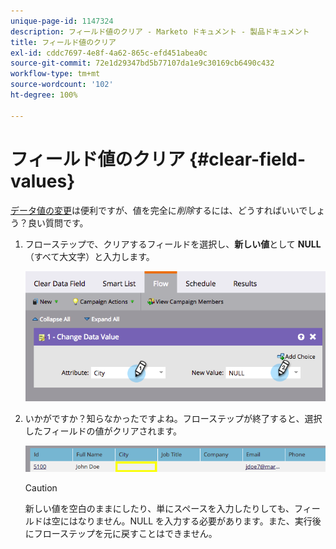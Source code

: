```yaml
---
unique-page-id: 1147324
description: フィールド値のクリア - Marketo ドキュメント - 製品ドキュメント
title: フィールド値のクリア
exl-id: cddc7697-4e8f-4a62-865c-efd451abea0c
source-git-commit: 72e1d29347bd5b77107da1e9c30169cb6490c432
workflow-type: tm+mt
source-wordcount: '102'
ht-degree: 100%

---
```


# フィールド値のクリア {#clear-field-values}

[データ値の変更](/help/marketo/product-docs/core-marketo-concepts/smart-campaigns/flow-actions/change-data-value.md)は便利ですが、値を完全に&#x200B;_削除_&#x200B;するには、どうすればいいでしょう？良い質問です。

1. フローステップで、クリアするフィールドを選択し、**新しい値**&#x200B;として **NULL**（すべて大文字）と入力します。

   ![](assets/image2015-3-19-10-3a6-3a14.png)

1. いかがですか？知らなかったですよね。フローステップが終了すると、選択したフィールドの値がクリアされます。

   ![](assets/image2015-3-19-10-3a11-3a9.png)

   >[!CAUTION]
   >
   >新しい値を空白のままにしたり、単にスペースを入力したりしても、フィールドは空にはなりません。NULL を入力する必要があります。また、実行後にフローステップを元に戻すことはできません。
